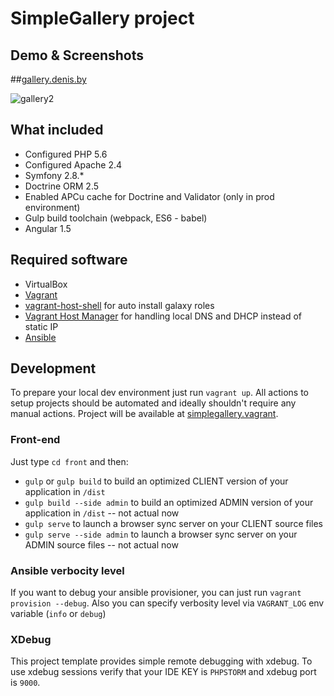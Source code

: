 SimpleGallery project
=====================
## Demo & Screenshots
##[gallery.denis.by](http://gallery.denis.by/)

![gallery2](https://cloud.githubusercontent.com/assets/2823336/14770523/8cc88480-0a7c-11e6-96bc-e9d061869b27.png)


## What included

 - Configured PHP 5.6
 - Configured Apache 2.4
 - Symfony 2.8.*
 - Doctrine ORM 2.5
 - Enabled APCu cache for Doctrine and Validator (only in prod environment)
 - Gulp build toolchain (webpack, ES6 - babel)
 - Angular 1.5

## Required software

 - VirtualBox
 - [Vagrant](https://www.vagrantup.com/)
 - [vagrant-host-shell](https://github.com/phinze/vagrant-host-shell) for auto install galaxy roles
 - [Vagrant Host Manager](https://github.com/smdahlen/vagrant-hostmanager) for handling local DNS and DHCP instead of static IP
 - [Ansible](http://docs.ansible.com/intro_installation.html)

## Development

To prepare your local dev environment just run `vagrant up`. All actions to setup projects should be automated and ideally shouldn't require any manual actions. Project will be available at [simplegallery.vagrant](http://simplegallery.vagrant).

### Front-end
Just type `cd front` and then:
* `gulp` or `gulp build` to build an optimized CLIENT version of your application in `/dist`
* `gulp build --side admin` to build an optimized ADMIN version of your application in `/dist` -- not actual now
* `gulp serve` to launch a browser sync server on your CLIENT source files
* `gulp serve --side admin` to launch a browser sync server on your ADMIN source files -- not actual now

### Ansible verbocity level

If you want to debug your ansible provisioner, you can just run `vagrant provision --debug`. Also you can specify verbosity level via `VAGRANT_LOG` env variable (`info` or `debug`)

### XDebug

This project template provides simple remote debugging with xdebug. To use xdebug sessions verify that your IDE KEY is `PHPSTORM` and xdebug port is `9000`.
